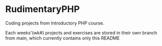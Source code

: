 # RudimentaryPHP
Coding projects from Introductory PHP course.

Each weeks'(wk#) projects and exercises are stored in their own branch from main, which currently contains only this README
